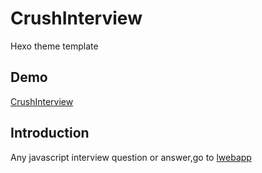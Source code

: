 # CrushInterview
Hexo theme template

## Demo
[CrushInterview](https://openhacking.github.io/CrushInterview/)

## Introduction
Any javascript interview question or answer,go to [lwebapp](https://lwebapp.com/)

